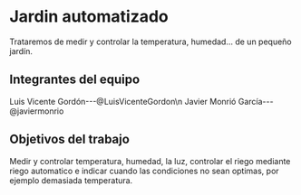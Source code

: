 # Jardin automatizado

Trataremos de medir y controlar la temperatura, humedad... de un pequeño jardín.

## Integrantes del equipo

Luis Vicente Gordón---@LuisVicenteGordon\n
Javier Monrió García---@javiermonrio

## Objetivos del trabajo

Medir y controlar temperatura, humedad, la luz, controlar el riego mediante riego automatico e indicar cuando las condiciones no sean optimas, por ejemplo demasiada temperatura.
